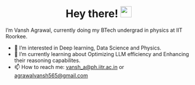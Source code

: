 <h1 align = "center">
  Hey there!
  <img src="https://media.giphy.com/media/hvRJCLFzcasrR4ia7z/giphy.gif" width="30px"/>
</h1>

I’m Vansh Agrawal, currently doing my BTech undergrad in physics at IIT Roorkee.
- 👀 I’m interested in Deep learning, Data Science and Physics.
- 🌱 I’m currently learning about Optimizing LLM efficiency and Enhancing their reasoning capabilites.
- 📫 How to reach me: vansh_a@ph.iitr.ac.in or agrawalvansh565@gmail.com
